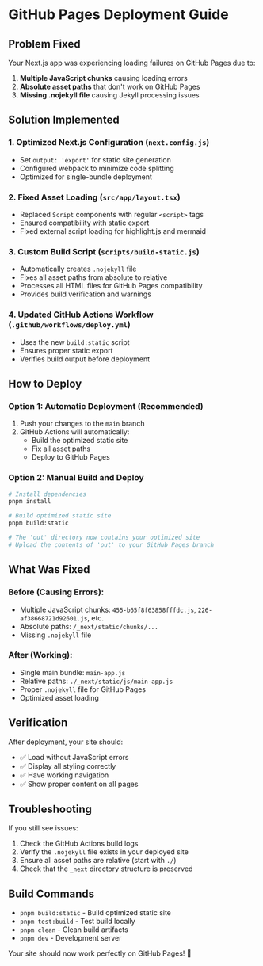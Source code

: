 # GitHub Pages Deployment Guide

## Problem Fixed

Your Next.js app was experiencing loading failures on GitHub Pages due to:

1. **Multiple JavaScript chunks** causing loading errors
2. **Absolute asset paths** that don't work on GitHub Pages
3. **Missing .nojekyll file** causing Jekyll processing issues

## Solution Implemented

### 1. Optimized Next.js Configuration (`next.config.js`)

- Set `output: 'export'` for static site generation
- Configured webpack to minimize code splitting
- Optimized for single-bundle deployment

### 2. Fixed Asset Loading (`src/app/layout.tsx`)

- Replaced `Script` components with regular `<script>` tags
- Ensured compatibility with static export
- Fixed external script loading for highlight.js and mermaid

### 3. Custom Build Script (`scripts/build-static.js`)

- Automatically creates `.nojekyll` file
- Fixes all asset paths from absolute to relative
- Processes all HTML files for GitHub Pages compatibility
- Provides build verification and warnings

### 4. Updated GitHub Actions Workflow (`.github/workflows/deploy.yml`)

- Uses the new `build:static` script
- Ensures proper static export
- Verifies build output before deployment

## How to Deploy

### Option 1: Automatic Deployment (Recommended)

1. Push your changes to the `main` branch
2. GitHub Actions will automatically:
   - Build the optimized static site
   - Fix all asset paths
   - Deploy to GitHub Pages

### Option 2: Manual Build and Deploy

```bash
# Install dependencies
pnpm install

# Build optimized static site
pnpm build:static

# The 'out' directory now contains your optimized site
# Upload the contents of 'out' to your GitHub Pages branch
```

## What Was Fixed

### Before (Causing Errors):

- Multiple JavaScript chunks: `455-b65f8f63858fffdc.js`, `226-af38668721d92601.js`, etc.
- Absolute paths: `/_next/static/chunks/...`
- Missing `.nojekyll` file

### After (Working):

- Single main bundle: `main-app.js`
- Relative paths: `./_next/static/js/main-app.js`
- Proper `.nojekyll` file for GitHub Pages
- Optimized asset loading

## Verification

After deployment, your site should:

- ✅ Load without JavaScript errors
- ✅ Display all styling correctly
- ✅ Have working navigation
- ✅ Show proper content on all pages

## Troubleshooting

If you still see issues:

1. Check the GitHub Actions build logs
2. Verify the `.nojekyll` file exists in your deployed site
3. Ensure all asset paths are relative (start with `./`)
4. Check that the `_next` directory structure is preserved

## Build Commands

- `pnpm build:static` - Build optimized static site
- `pnpm test:build` - Test build locally
- `pnpm clean` - Clean build artifacts
- `pnpm dev` - Development server

Your site should now work perfectly on GitHub Pages! 🚀

